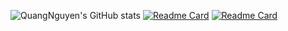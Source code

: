 ![QuangNguyen's GitHub stats](https://github-readme-stats.vercel.app/api?username=NathanielNguyen11&hide=contribs,prs)
[![Readme Card](https://github-readme-stats.vercel.app/api/pin/?username=username=NathanielNguyen11&repo=github-readme-stats)](https://github.com/dmis-lab/PerceiverCPI)
[![Readme Card](https://github-readme-stats.vercel.app/api/pin/?username=anuraghazra&repo=github-readme-stats)](https://github.com/anuraghazra/github-readme-stats)
